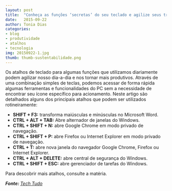 ```yaml
---
layout: post
title:  "Conheça as funções ‘secretas’ do seu teclado e agilize seus trabalhos"
date:   2015-09-22
author: Tonia Dias
categories: 
- blog
- produtividade
- atalhos
- tecnologia
img: 20150922-1.jpg
thumb: thumb-sustentabilidade.png
---
```


Os atalhos de teclado para algumas funções que utilizamos diariamente podem agilizar nosso dia-a-dia e nos tornar mais produtivos. Através de uma combinação simples de teclas, podemos acessar de forma rápida algumas ferramentas e funcionalidades do PC sem a necessidade de encontrar seu ícone específico para acionamento. Neste artigo são detalhados alguns dos principais atalhos que podem ser utilizados rotineiramente: <!--more-->

* <b>SHIFT + F3:</b> transforma maiúsculas e minúsculas no Microsoft Word.
* <b>CTRL + ALT + TAB:</b> Abre  alternador de janelas do Windows.
* <b>CTRL + SHIFT + N:</b> abre Google Chrome em modo privado de navegação.
* <b>CTRL + SHIFT + P:</b> abre Firefox ou Internet Explorer em modo privado de navegação.
* <b>CTRL + T:</b> abre nova janela do navegador Google Chrome, Firefox ou Internet Explorer.
* <b>CTRL + ALT + DELETE:</b> abre central de segurança do Windows.
* <b>CTRL + SHIFT + ESC:</b> abre gerenciador de tarefas do Windows.

Para descobrir mais atalhos, consulte a matéria.

<i><b>Fonte: </b><a href="http://www.techtudo.com.br/dicas-e-tutoriais/noticia/2015/09/conheca-as-funcoes-secretas-do-seu-teclado-e-agilize-seus-trabalhos.html">Tech Tudo</a></i>
